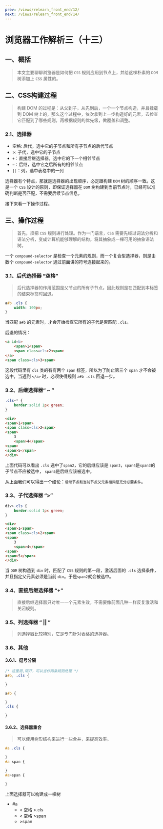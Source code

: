 ```yaml
---
prev: /views/relearn_front_end/12/
next: /views/relearn_front_end/14/
---
```

# 浏览器工作解析三（十三）

## 一、概括

> 本文主要聊聊浏览器是如何把  `CSS` 规则应用到节点上，并给这棵朴素的 `DOM` 树添加上 `CSS` 属性的。

## 二、CSS构建过程

> 构建 DOM 的过程是：从父到子，从先到后，一个一个节点构造，并且挂载到 DOM 树上的，那么这个过程中，依次拿到上一步构造好的元素，去检查它匹配到了哪些规则，再根据规则的优先级，做覆盖和调整。

### 2.1、选择器

- 空格: 后代，选中它的子节点和所有子节点的后代节点
- &gt;: 子代，选中它的子节点
- `+`：直接后继选择器，选中它的下一个相邻节点
- `~`：后继，选中它之后所有的相邻节点
- `||`：列，选中表格中的一列

选择器有个特点，那就是选择器的出现顺序，必定跟构建 `DOM` 树的顺序一致。这是一个 `CSS` 设计的原则，即保证选择器在 `DOM` 树构建到当前节点时，已经可以准确判断是否匹配，不需要后续节点信息。

接下来看一下操作过程。
  
## 三、操作过程

> 首先，须把 `CSS` 规则进行处理。作为一门语言，`CSS` 需要先经过词法分析和语法分析，变成计算机能够理解的结构。将其抽象成一棵可用的抽象语法树。

一个 `compound-selector` 是检查一个元素的规则，而一个复合型选择器，则是由数个 `compound-selector` 通过前面讲的符号连接起来的。

### 3.1、后代选择器 “空格”

> 后代选择器的作用范围是父节点的所有子节点，因此规则是在匹配到本标签的结束标签时回退。

```css
a#b .cls {
    width: 100px;
}
```

当匹配 `a#b` 的元素时，才会开始检查它所有的子代是否匹配 `.cls`。

后退的情况：

```html
<a id=b>
    <span>1<span>
    <span class=cls>2<span>
</a>
<span class=cls>3<span>
```

这段代码里有 `cls` 类的有有两个 `span` 标签，所以为了防止第三个 `span` 才不会被选中，当遇到 `</a>` 时，必须使得规则 `a#b .cls` 回退一步。

### 3.2、后继选择器“ ~ ”

```css
.cls~* {
    border:solid 1px green;
}
```

```html
<div>
<span>1<span>
<span class=cls>2<span>
<span>
    3
    <span>4</span>
<span>
<span>5</span>
</div>

```

上面代码可以看出 `.cls` 选中了`span2`，它的后继应该是 `span3`，`span4`是`span3`的子节点不应被选中， `span5`是后继应该被选中。

从上面我们可以得出一个结论：`后继节点和当前节点父元素相同是充分必要条件`。

### 3.3、子代选择器 “>”

```css
div>.cls {
    border:solid 1px green;
}
```

```html
<div>
<span>1<span>
<span class=cls>2<span>
<span>
    3
    <span>4</span>
<span>
<span>5</span>
</div>
```

当 `DOM` 树构造到 `div` 时，匹配了 `CSS` 规则的第一段，激活后面的 `.cls` 选择条件，并且指定父元素必须是当前 `div`。于是`span2`就会被选中。

### 3.4、直接后继选择器 “+”

> 直接后继选择器只对唯一一个元素生效，不需要像前面几种一样反复激活和关闭规则。

### 3.5、列选择器 “ || ”

> 列选择器比较特别，它是专门针对表格的选择器。

### 3.6、其他

#### 3.6.1、逗号分隔

```css
/* 这里用,隔开，可以当作两条规则处理 */
a#b, .cls {

}
```

```css
a#b {

}
.cls {

}
```

#### 3.6.2、选择器重合

> 可以使用树形结构来进行一些合并，来提高效率。

```css
#a .cls {

}
#a span {

}
#a>span {

}
```

上面选择器可以构建成一棵树

- #a
  - &lt; 空格 &gt;.cls
  - &lt; 空格 &gt;span
  - &gt;span
